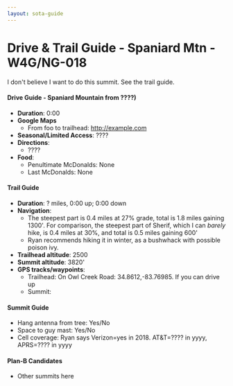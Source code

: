 ```yaml
---
layout: sota-guide
---
```

# Drive & Trail Guide - Spaniard Mtn - W4G/NG-018

I don't believe I want to do this summit.  See the trail guide.

#### Drive Guide - Spaniard Mountain from ????)

* **Duration**: 0:00
* **Google Maps** 
    * From foo to trailhead: http://example.com
* **Seasonal/Limited Access**: ????
* **Directions**:
    * ????
* **Food**: 
    * Penultimate McDonalds: None
    * Last McDonalds: None



#### Trail Guide

* **Duration**: ? miles, 0:00 up; 0:00 down 
* **Navigation**: 
    * The steepest part is 0.4 miles at 27% grade, total is 1.8 miles gaining 1300'.  For comparison, the steepest part of Sherif, which I can *barely* hike, is 0.4 miles at 30%, and total is 0.5 miles gaining 600'
    * Ryan recommends hiking it in winter, as a bushwhack with possible poison ivy.
* **Trailhead altitude**: 2500
* **Summit altitude**: 3820'
* **GPS tracks/waypoints**:
    * Trailhead: On Owl Creek Road: 34.8612,-83.76985. If you can drive up 
    * Summit: 

#### Summit Guide

* Hang antenna from tree: Yes/No
* Space to guy mast: Yes/No
* Cell coverage: Ryan says Verizon=yes in 2018. AT&T=???? in yyyy, APRS=???? in yyyy

#### Plan-B Candidates

* Other summits here

